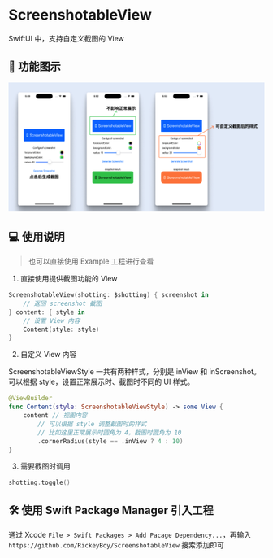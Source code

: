 # ScreenshotableView

SwiftUI 中，支持自定义截图的 View



## 🌄 功能图示

![shot_995](Resources/example.png)



## 💻 使用说明

> 也可以直接使用 Example 工程进行查看

1. 直接使用提供截图功能的 View

```swift
ScreenshotableView(shotting: $shotting) { screenshot in
    // 返回 screenshot 截图
} content: { style in
    // 设置 View 内容
    Content(style: style)
}
```

2. 自定义 View 内容

ScreenshotableViewStyle 一共有两种样式，分别是 inView 和 inScreenshot。可以根据 style，设置正常展示时、截图时不同的 UI 样式。

```swift
@ViewBuilder
func Content(style: ScreenshotableViewStyle) -> some View {
    content // 视图内容
  		// 可以根据 style 调整截图时的样式
        // 比如这里正常展示时圆角为 4，截图时圆角为 10
        .cornerRadius(style == .inView ? 4 : 10)
}
```

3. 需要截图时调用

```swift
shotting.toggle()
```



## 🛠 使用 Swift Package Manager 引入工程

通过 Xcode `File > Swift Packages > Add Pacage Dependency...`，再输入 `https://github.com/RickeyBoy/ScreenshotableView` 搜索添加即可
